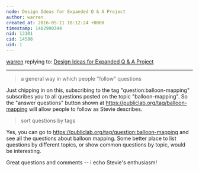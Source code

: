 ```yaml
---
node: Design Ideas for Expanded Q & A Project
author: warren
created_at: 2016-05-11 18:12:24 +0000
timestamp: 1462990344
nid: 13101
cid: 14588
uid: 1
---
```




[warren](../profile/warren) replying to: [Design Ideas for Expanded Q & A Project](../notes/ananyo2012/05-11-2016/design-ideas-for-expanded-q-a-project)

----
> a general way in which people "follow" questions

Just chipping in on this, subscribing to the tag "question:balloon-mapping" subscribes you to all questions posted on the topic "balloon-mapping". So the "answer questions" button shown at https://publiclab.org/tag/balloon-mapping will allow people to follow as Stevie describes. 

> sort questions by tags

Yes, you can go to https://publiclab.org/tag/question:balloon-mapping and see all the questions about balloon mapping. Some better place to list questions by different topics, or show common questions by topic, would be interesting. 

Great questions and comments -- i echo Stevie's enthusiasm!